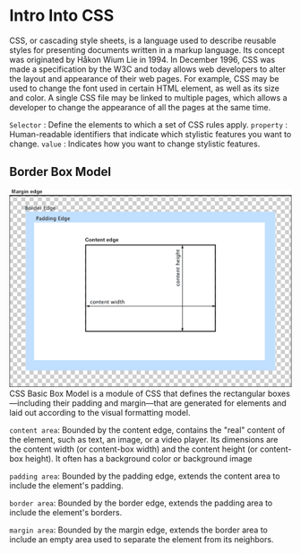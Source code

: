 # Intro Into CSS

CSS, or cascading style sheets, is a language used to describe reusable styles for presenting documents written in a markup language.
 Its concept was originated by Håkon Wium Lie in 1994.
  In December 1996, CSS was made a specification by the W3C and today allows web developers to alter the layout and appearance of their web pages.
   For example, CSS may be used to change the font used in certain HTML element, as well as its size and color.
    A single CSS file may be linked to multiple pages, which allows a developer to change the appearance of all the pages at the same time.


`Selector` : Define the elements to which a set of CSS rules apply.
`property` : Human-readable identifiers that indicate which stylistic features you want to change.
`value` : Indicates how you want to change stylistic features.

## Border Box Model

![Box Model](/images/boxmodel.png)
CSS Basic Box Model is a module of CSS that defines the rectangular boxes—including their padding and margin—that are generated for elements and laid out according to the visual formatting model.


`content area`: Bounded by the content edge, contains the "real" content of the element, such as text, an image, or a video player. Its dimensions are the content width (or content-box width) and the content height (or content-box height). It often has a background color or background image

`padding area`: Bounded by the padding edge, extends the content area to include the element's padding.

`border area`: Bounded by the border edge, extends the padding area to include the element's borders.

`margin area`: Bounded by the margin edge, extends the border area to include an empty area used to separate the element from its neighbors.